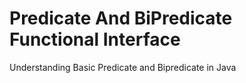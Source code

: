 # Predicate And BiPredicate Functional Interface
Understanding Basic Predicate and Bipredicate in Java
